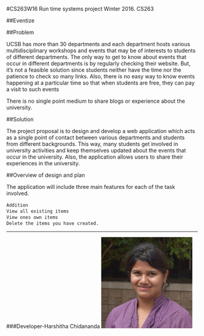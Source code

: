 #CS263W16
Run time systems project
Winter 2016. CS263

##Eventize

##Problem

UCSB has more than 30 departments and each department hosts various multidisciplinary workshops and events that may be of interests to students of different departments. The only way to get to know about events that occur in different departments is by regularly checking their website. But, it’s not a feasible solution since students neither have the time nor the patience to check so many links. Also, there is no easy way to know events happening at a particular time so that when students are free, they can pay a visit to such events

There is no single point medium to share blogs or experience about the university.

##Solution

The project proposal is to design and develop a web application which acts as a single point of contact between various departments and students from different backgrounds. This way, many students get involved in university activities and keep themselves updated about the events that occur in the university. Also, the application allows users to share their experiences in the university.

##Overview of design and plan

The application will include three main features for each of the task involved.

    Addition
    View all existing items
    View ones own items
    Delete the items you have created.


---

###Developer-Harshitha Chidananda 
![Harshitha Chidananda](calsync/src/main/webapp/images/chidanandamurthyharshitha.jpg)


